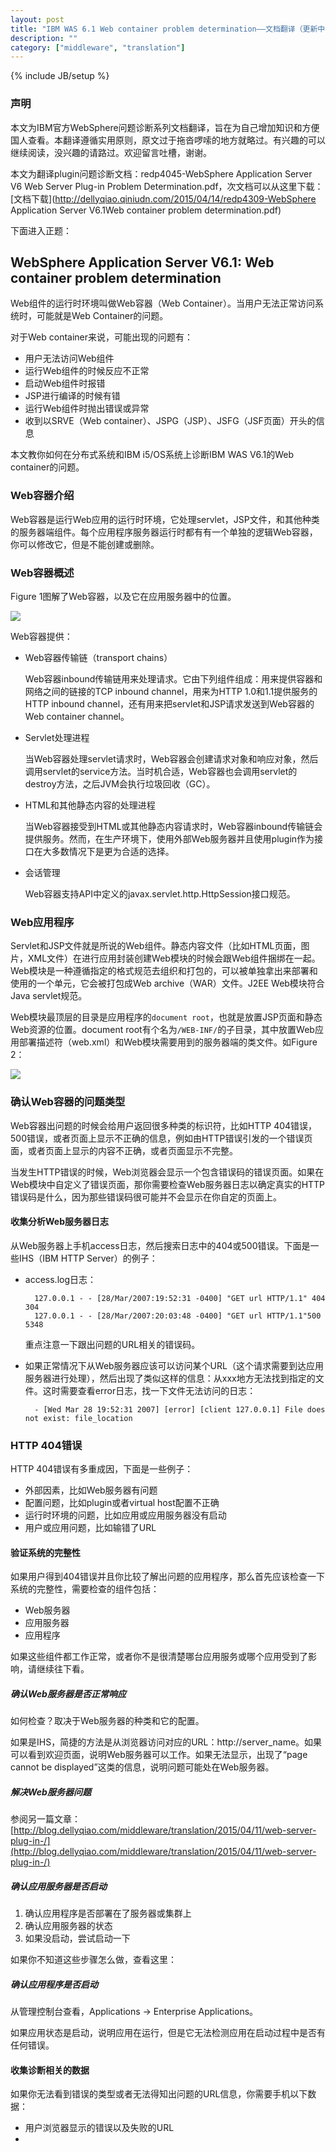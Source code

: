 ```yaml
---
layout: post
title: "IBM WAS 6.1 Web container problem determination——文档翻译（更新中）"
description: ""
category: ["middleware", "translation"]
---
```

{% include JB/setup %}

### 声明

本文为IBM官方WebSphere问题诊断系列文档翻译，旨在为自己增加知识和方便国人查看。本翻译遵循实用原则，原文过于拖沓啰嗦的地方就略过。有兴趣的可以继续阅读，没兴趣的请路过。欢迎留言吐槽，谢谢。

本文为翻译plugin问题诊断文档：redp4045-WebSphere Application Server V6 Web Server Plug-in Problem Determination.pdf，次文档可以从这里下载：[文档下载](http://dellyqiao.qiniudn.com/2015/04/14/redp4309-WebSphere Application Server V6.1Web container problem determination.pdf)

下面进入正题：

<!-- more -->

## WebSphere Application Server V6.1: Web container problem determination

Web组件的运行时环境叫做Web容器（Web Container）。当用户无法正常访问系统时，可能就是Web Container的问题。

对于Web container来说，可能出现的问题有：

- 用户无法访问Web组件
- 运行Web组件的时候反应不正常
- 启动Web组件时报错
- JSP进行编译的时候有错
- 运行Web组件时抛出错误或异常
- 收到以SRVE（Web container）、JSPG（JSP）、JSFG（JSF页面）开头的信息

本文教你如何在分布式系统和IBM i5/OS系统上诊断IBM WAS V6.1的Web container的问题。

### Web容器介绍

Web容器是运行Web应用的运行时环境，它处理servlet，JSP文件，和其他种类的服务器端组件。每个应用程序服务器运行时都有有一个单独的逻辑Web容器，你可以修改它，但是不能创建或删除。

### Web容器概述

Figure 1图解了Web容器，以及它在应用服务器中的位置。

![](http://dellyqiao.qiniudn.com/2015/04/14/1.png)

Web容器提供：

- Web容器传输链（transport chains）

	Web容器inbound传输链用来处理请求。它由下列组件组成：用来提供容器和网络之间的链接的TCP inbound channel，用来为HTTP 1.0和1.1提供服务的HTTP inbound channel，还有用来把servlet和JSP请求发送到Web容器的Web container channel。

- Servlet处理进程

	当Web容器处理servlet请求时，Web容器会创建请求对象和响应对象，然后调用servlet的service方法。当时机合适，Web容器也会调用servlet的destroy方法，之后JVM会执行垃圾回收（GC）。

- HTML和其他静态内容的处理进程

	当Web容器接受到HTML或其他静态内容请求时，Web容器inbound传输链会提供服务。然而，在生产环境下，使用外部Web服务器并且使用plugin作为接口在大多数情况下是更为合适的选择。
	
- 会话管理

	Web容器支持API中定义的javax.servlet.http.HttpSession接口规范。

### Web应用程序

Servlet和JSP文件就是所说的Web组件。静态内容文件（比如HTML页面，图片，XML文件）在进行应用封装创建Web模块的时候会跟Web组件捆绑在一起。Web模块是一种遵循指定的格式规范去组织和打包的，可以被单独拿出来部署和使用的一个单元，它会被打包成Web archive（WAR）文件。J2EE Web模块符合Java servlet规范。

Web模块最顶层的目录是应用程序的`document root`，也就是放置JSP页面和静态Web资源的位置。document root有个名为`/WEB-INF/`的子目录，其中放置Web应用部署描述符（web.xml）和Web模块需要用到的服务器端的类文件。如Figure 2：

![](http://dellyqiao.qiniudn.com/2015/04/14/2.png)

### 确认Web容器的问题类型

Web容器出问题的时候会给用户返回很多种类的标识符，比如HTTP 404错误，500错误，或者页面上显示不正确的信息，例如由HTTP错误引发的一个错误页面，或者页面上显示的内容不正确，或者页面显示不完整。

当发生HTTP错误的时候，Web浏览器会显示一个包含错误码的错误页面。如果在Web模块中自定义了错误页面，那你需要检查Web服务器日志以确定真实的HTTP错误码是什么，因为那些错误码很可能并不会显示在你自定的页面上。

#### 收集分析Web服务器日志

从Web服务器上手机access日志，然后搜索日志中的404或500错误。下面是一些IHS（IBM HTTP Server）的例子：

- access.log日志：

		127.0.0.1 - - [28/Mar/2007:19:52:31 -0400] "GET url HTTP/1.1" 404 304 
		127.0.0.1 - - [28/Mar/2007:20:03:48 -0400] "GET url HTTP/1.1"500 5348
	
	重点注意一下跟出问题的URL相关的错误码。

- 如果正常情况下从Web服务器应该可以访问某个URL（这个请求需要到达应用服务器进行处理），然后出现了类似这样的信息：从xxx地方无法找到指定的文件。这时需要查看error日志，找一下文件无法访问的日志：

		- [Wed Mar 28 19:52:31 2007] [error] [client 127.0.0.1] File does not exist: file_location

### HTTP 404错误

HTTP 404错误有多重成因，下面是一些例子：

- 外部因素，比如Web服务器有问题
- 配置问题，比如plugin或者virtual host配置不正确
- 运行时环境的问题，比如应用或应用服务器没有启动
- 用户或应用问题，比如输错了URL

#### 验证系统的完整性

如果用户得到404错误并且你比较了解出问题的应用程序，那么首先应该检查一下系统的完整性，需要检查的组件包括：

- Web服务器
- 应用服务器
- 应用程序

如果这些组件都工作正常，或者你不是很清楚哪台应用服务或哪个应用受到了影响，请继续往下看。

##### ***确认Web服务器是否正常响应***

如何检查？取决于Web服务器的种类和它的配置。

如果是IHS，简捷的方法是从浏览器访问对应的URL：http://server_name。如果可以看到欢迎页面，说明Web服务器可以工作。如果无法显示，出现了“page cannot be displayed”这类的信息，说明问题可能处在Web服务器。

##### ***解决Web服务器问题***

参阅另一篇文章：[http://blog.dellyqiao.com/middleware/translation/2015/04/11/web-server-plug-in-/](http://blog.dellyqiao.com/middleware/translation/2015/04/11/web-server-plug-in-/)

##### ***确认应用服务器是否启动***

1. 确认应用程序是否部署在了服务器或集群上
2. 确认应用服务器的状态
3. 如果没启动，尝试启动一下

如果你不知道这些步骤怎么做，查看这里：[]()

##### ***确认应用程序是否启动***

从管理控制台查看，Applications → Enterprise Applications。

如果应用状态是启动，说明应用在运行，但是它无法检测应用在启动过程中是否有任何错误。

#### 收集诊断相关的数据

如果你无法看到错误的类型或者无法得知出问题的URL信息，你需要手机以下数据：

- 用户浏览器显示的错误以及失败的URL
- 